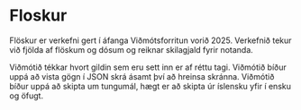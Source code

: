 # Floskur

Flöskur er verkefni gert í áfanga Viðmótsforritun vorið 2025. 
Verkefnið tekur við fjölda af flöskum og dósum og reiknar skilagjald fyrir notanda. 

Viðmótið tékkar hvort gildin sem eru sett inn er af réttu tagi.
Viðmótið bíður uppá að vista gögn í JSON skrá ásamt því að hreinsa skránna. 
Viðmótið bíður uppá að skipta um tungumál, hægt er að skipta úr íslensku yfir í ensku og öfugt. 


